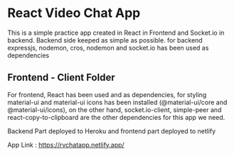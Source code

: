 # React Video Chat App

This is a simple practice app created in React in Frontend and Socket.io in backend. Backend side keeped as simple as possible.
for backend expressjs, nodemon, cros, nodemon and socket.io has been used as dependencies

## Frontend - Client Folder

For frontend, React has been used and as dependencies, for styling material-ui and material-ui icons has been installed (@material-ui/core and @material-ui/icons), on the other hand, socket.io-client, simple-peer and react-copy-to-clipboard are the other dependencies for this app we need.

Backend Part deployed to Heroku and frontend part deployed to netlify

App Link : https://rvchatapp.netlify.app/
